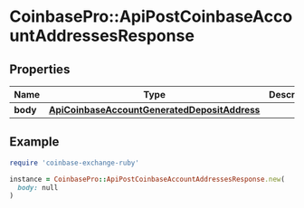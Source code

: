 # CoinbasePro::ApiPostCoinbaseAccountAddressesResponse

## Properties

| Name | Type | Description | Notes |
| ---- | ---- | ----------- | ----- |
| **body** | [**ApiCoinbaseAccountGeneratedDepositAddress**](ApiCoinbaseAccountGeneratedDepositAddress.md) |  | [optional] |

## Example

```ruby
require 'coinbase-exchange-ruby'

instance = CoinbasePro::ApiPostCoinbaseAccountAddressesResponse.new(
  body: null
)
```

